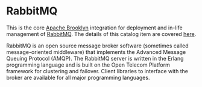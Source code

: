 # RabbitMQ

This is the core [Apache Brooklyn](http://brooklyn.apache.org/) integration for deployment and in-life management of [RabbitMQ](https://www.rabbitmq.com/). The details of this catalog item are covered [here](http://brooklyn.apache.org/learnmore/catalog/catalog-item.html#!entities/org.apache.brooklyn.entity.messaging.rabbit.RabbitBroker).

RabbitMQ is an open source message broker software (sometimes called message-oriented middleware) that implements the Advanced Message Queuing Protocol (AMQP). The RabbitMQ server is written in the Erlang programming language and is built on the Open Telecom Platform framework for clustering and failover. Client libraries to interface with the broker are available for all major programming languages.